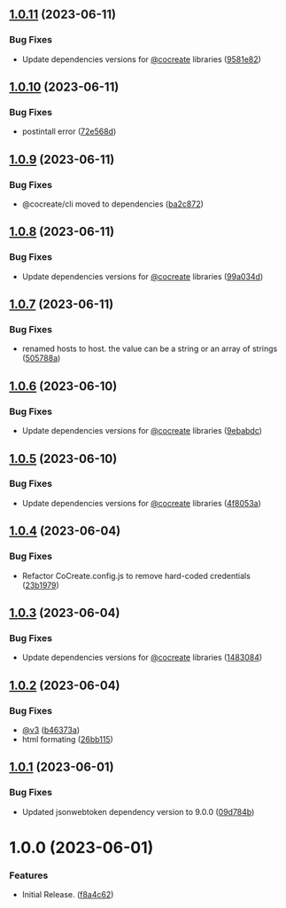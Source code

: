 ## [1.0.11](https://github.com/CoCreate-app/CoCreate-authenticate/compare/v1.0.10...v1.0.11) (2023-06-11)


### Bug Fixes

* Update dependencies versions for [@cocreate](https://github.com/cocreate) libraries ([9581e82](https://github.com/CoCreate-app/CoCreate-authenticate/commit/9581e825713e42862eaf26ca06121d233186a76f))

## [1.0.10](https://github.com/CoCreate-app/CoCreate-authenticate/compare/v1.0.9...v1.0.10) (2023-06-11)


### Bug Fixes

* postintall error ([72e568d](https://github.com/CoCreate-app/CoCreate-authenticate/commit/72e568d7bccf58576ad3c4c6b2a925cfb514c1a3))

## [1.0.9](https://github.com/CoCreate-app/CoCreate-authenticate/compare/v1.0.8...v1.0.9) (2023-06-11)


### Bug Fixes

* @cocreate/cli moved to dependencies ([ba2c872](https://github.com/CoCreate-app/CoCreate-authenticate/commit/ba2c872acf96312a66a09f4bb238795c9c87bb8d))

## [1.0.8](https://github.com/CoCreate-app/CoCreate-authenticate/compare/v1.0.7...v1.0.8) (2023-06-11)


### Bug Fixes

* Update dependencies versions for [@cocreate](https://github.com/cocreate) libraries ([99a034d](https://github.com/CoCreate-app/CoCreate-authenticate/commit/99a034d527d818e20bf7abd168bfe64a22343438))

## [1.0.7](https://github.com/CoCreate-app/CoCreate-authenticate/compare/v1.0.6...v1.0.7) (2023-06-11)


### Bug Fixes

* renamed hosts to host. the value can be a string or an array of strings ([505788a](https://github.com/CoCreate-app/CoCreate-authenticate/commit/505788a1bb47bf2be4c7e8b9f1d58306d3c0ebf0))

## [1.0.6](https://github.com/CoCreate-app/CoCreate-authenticate/compare/v1.0.5...v1.0.6) (2023-06-10)


### Bug Fixes

* Update dependencies versions for [@cocreate](https://github.com/cocreate) libraries ([9ebabdc](https://github.com/CoCreate-app/CoCreate-authenticate/commit/9ebabdcf8cb122e45c4dd085a8e68b96b6725779))

## [1.0.5](https://github.com/CoCreate-app/CoCreate-authenticate/compare/v1.0.4...v1.0.5) (2023-06-10)


### Bug Fixes

* Update dependencies versions for [@cocreate](https://github.com/cocreate) libraries ([4f8053a](https://github.com/CoCreate-app/CoCreate-authenticate/commit/4f8053ab55494485b6b51af851a8ed95777d6947))

## [1.0.4](https://github.com/CoCreate-app/CoCreate-authenticate/compare/v1.0.3...v1.0.4) (2023-06-04)


### Bug Fixes

* Refactor CoCreate.config.js to remove hard-coded credentials ([23b1979](https://github.com/CoCreate-app/CoCreate-authenticate/commit/23b197968dd1966f9a345f8d0d3370ab7518331b))

## [1.0.3](https://github.com/CoCreate-app/CoCreate-authenticate/compare/v1.0.2...v1.0.3) (2023-06-04)


### Bug Fixes

* Update dependencies versions for [@cocreate](https://github.com/cocreate) libraries ([1483084](https://github.com/CoCreate-app/CoCreate-authenticate/commit/14830848bf488e8e5139bec35ea44a175905f164))

## [1.0.2](https://github.com/CoCreate-app/CoCreate-authenticate/compare/v1.0.1...v1.0.2) (2023-06-04)


### Bug Fixes

* [@v3](https://github.com/v3) ([b46373a](https://github.com/CoCreate-app/CoCreate-authenticate/commit/b46373af9d2558e685ac873f1b78897f2ddc7941))
* html formating ([26bb115](https://github.com/CoCreate-app/CoCreate-authenticate/commit/26bb1154483ace18843dc775d98e83421bd6ed09))

## [1.0.1](https://github.com/CoCreate-app/CoCreate-authenticate/compare/v1.0.0...v1.0.1) (2023-06-01)


### Bug Fixes

* Updated jsonwebtoken dependency version to 9.0.0 ([09d784b](https://github.com/CoCreate-app/CoCreate-authenticate/commit/09d784b79bcce105971f0870667bf087ad41ce59))

# 1.0.0 (2023-06-01)


### Features

* Initial Release. ([f8a4c62](https://github.com/CoCreate-app/CoCreate-authenticate/commit/f8a4c62bf01d4dd84d8089c6cf8e3a60718b0a9e))
